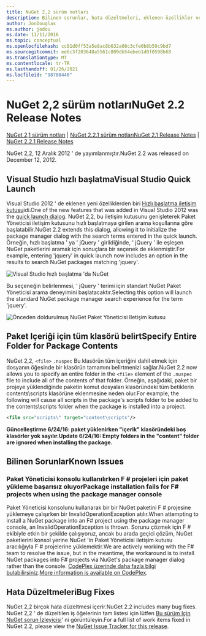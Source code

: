 ```yaml
---
title: NuGet 2,2 sürüm notları
description: Bilinen sorunlar, hata düzeltmeleri, eklenen özellikler ve CCR 'ler dahil olmak üzere NuGet 2,2 sürüm notları.
author: JonDouglas
ms.author: jodou
ms.date: 11/11/2016
ms.topic: conceptual
ms.openlocfilehash: cc81d0ff53a5e8ac8b632a08c3cfe0b8b59c9bd7
ms.sourcegitcommit: ee6c3f203648a5561c809db54ebeb1d0f0598b68
ms.translationtype: MT
ms.contentlocale: tr-TR
ms.lasthandoff: 01/26/2021
ms.locfileid: "98780440"
---
```

# <a name="nuget-22-release-notes"></a><span data-ttu-id="ec503-103">NuGet 2,2 sürüm notları</span><span class="sxs-lookup"><span data-stu-id="ec503-103">NuGet 2.2 Release Notes</span></span>

<span data-ttu-id="ec503-104">[NuGet 2,1 sürüm notları](../release-notes/nuget-2.1.md)  |  [NuGet 2.2.1 sürüm notları](../release-notes/nuget-2.2.1.md)</span><span class="sxs-lookup"><span data-stu-id="ec503-104">[NuGet 2.1 Release Notes](../release-notes/nuget-2.1.md) | [NuGet 2.2.1 Release Notes](../release-notes/nuget-2.2.1.md)</span></span>

<span data-ttu-id="ec503-105">NuGet 2,2, 12 Aralık 2012 ' de yayımlanmıştır.</span><span class="sxs-lookup"><span data-stu-id="ec503-105">NuGet 2.2 was released on December 12, 2012.</span></span>

## <a name="visual-studio-quick-launch"></a><span data-ttu-id="ec503-106">Visual Studio hızlı başlatma</span><span class="sxs-lookup"><span data-stu-id="ec503-106">Visual Studio Quick Launch</span></span>
<span data-ttu-id="ec503-107">Visual Studio 2012 ' de eklenen yeni özelliklerden biri [Hızlı başlatma iletişim kutusu](/visualstudio/ide/reference/quick-launch-environment-options-dialog-box)idi.</span><span class="sxs-lookup"><span data-stu-id="ec503-107">One of the new features that was added in Visual Studio 2012 was the [quick launch dialog](/visualstudio/ide/reference/quick-launch-environment-options-dialog-box).</span></span> <span data-ttu-id="ec503-108">NuGet 2,2, bu iletişim kutusunu genişleterek Paket Yöneticisi iletişim kutusunu hızlı başlatmaya girilen arama koşullarına göre başlatabilir.</span><span class="sxs-lookup"><span data-stu-id="ec503-108">NuGet 2.2 extends this dialog, allowing it to initialize the package manager dialog with the search terms entered in the quick launch.</span></span> <span data-ttu-id="ec503-109">Örneğin, hızlı başlatma ' ya ' jQuery ' girildiğinde, ' jQuery ' ile eşleşen NuGet paketlerini aramak için sonuçlara bir seçenek de eklenmiştir.</span><span class="sxs-lookup"><span data-stu-id="ec503-109">For example, entering 'jquery' in quick launch now includes an option in the results to search NuGet packages matching 'jquery'.</span></span>

![Visual Studio hızlı başlatma 'da NuGet](./media/quick-launch.png)

<span data-ttu-id="ec503-111">Bu seçeneğin belirlenmesi, ' jQuery ' terimi için standart NuGet Paket Yöneticisi arama deneyimini başlatacaktır.</span><span class="sxs-lookup"><span data-stu-id="ec503-111">Selecting this option will launch the standard NuGet package manager search experience for the term 'jquery'.</span></span>

![Önceden doldurulmuş NuGet Paket Yöneticisi Iletişim kutusu](./media/pkg-mgr-search-from-quick-launch.png)

## <a name="specify-entire-folder-for-package-contents"></a><span data-ttu-id="ec503-113">Paket Içeriği için tüm klasörü belirt</span><span class="sxs-lookup"><span data-stu-id="ec503-113">Specify Entire Folder for Package Contents</span></span>
<span data-ttu-id="ec503-114">NuGet 2,2, `<file>` `.nuspec` Bu klasörün tüm içeriğini dahil etmek için dosyanın öğesinde bir klasörün tamamını belirtmenizi sağlar.</span><span class="sxs-lookup"><span data-stu-id="ec503-114">NuGet 2.2 now allows you to specify an entire folder in the `<file>` element of the `.nuspec` file to include all of the contents of that folder.</span></span> <span data-ttu-id="ec503-115">Örneğin, aşağıdaki, paket bir projeye yüklendiğinde paketin komut dosyaları klasöründeki tüm betiklerin contents\scripts klasörüne eklenmesine neden olur.</span><span class="sxs-lookup"><span data-stu-id="ec503-115">For example, the following will cause all scripts in the package's scripts folder to be added to the contents\scripts folder when the package is installed into a project.</span></span>

```xml
<file src="scripts\" target="content\scripts"/>
```

<span data-ttu-id="ec503-116">**Güncelleştirme 6/24/16: paket yüklenirken "içerik" klasöründeki boş klasörler yok sayılır.**</span><span class="sxs-lookup"><span data-stu-id="ec503-116">**Update 6/24/16: Empty folders in the "content" folder are ignored when installing the package.**</span></span>

## <a name="known-issues"></a><span data-ttu-id="ec503-117">Bilinen Sorunlar</span><span class="sxs-lookup"><span data-stu-id="ec503-117">Known Issues</span></span>

### <a name="package-installation-fails-for-f-projects-when-using-the-package-manager-console"></a><span data-ttu-id="ec503-118">Paket Yöneticisi konsolu kullanılırken F # projeleri için paket yükleme başarısız oluyor</span><span class="sxs-lookup"><span data-stu-id="ec503-118">Package installation fails for F# projects when using the package manager console</span></span>
<span data-ttu-id="ec503-119">Paket Yöneticisi konsolunu kullanarak bir bir NuGet paketini F # projesine yüklemeye çalışırken bir InvalidOperationException atılır.</span><span class="sxs-lookup"><span data-stu-id="ec503-119">When attempting to install a NuGet package into an F# project using the package manager console, an InvalidOperationException is thrown.</span></span> <span data-ttu-id="ec503-120">Sorunu çözmek için F # ekibiyle etkin bir şekilde çalışıyoruz, ancak bu arada geçici çözüm, NuGet paketlerini konsol yerine NuGet 'in Paket Yöneticisi iletişim kutusu aracılığıyla F # projelerine yüklemektir.</span><span class="sxs-lookup"><span data-stu-id="ec503-120">We are actively working with the F# team to resolve the issue, but in the meantime, the workaround is to install NuGet packages into F# projects via NuGet's package manager dialog rather than the console.</span></span> <span data-ttu-id="ec503-121">[CodePlex üzerinde daha fazla bilgi bulabilirsiniz](http://nuget.codeplex.com/workitem/2873).</span><span class="sxs-lookup"><span data-stu-id="ec503-121">[More information is available on CodePlex](http://nuget.codeplex.com/workitem/2873).</span></span>


## <a name="bug-fixes"></a><span data-ttu-id="ec503-122">Hata Düzeltmeleri</span><span class="sxs-lookup"><span data-stu-id="ec503-122">Bug Fixes</span></span>
<span data-ttu-id="ec503-123">NuGet 2,2 birçok hata düzeltmesi içerir.</span><span class="sxs-lookup"><span data-stu-id="ec503-123">NuGet 2.2 includes many bug fixes.</span></span> <span data-ttu-id="ec503-124">NuGet 2,2 ' de düzeltilen iş öğelerinin tam listesi için lütfen [Bu sürüm Için NuGet sorun İzleyicisi](http://nuget.codeplex.com/workitem/list/advanced?keyword=&status=Closed&type=All&priority=All&release=NuGet%202.2&assignedTo=All&component=All&sortField=LastUpdatedDate&sortDirection=Descending&page=0)' ni görüntüleyin.</span><span class="sxs-lookup"><span data-stu-id="ec503-124">For a full list of work items fixed in NuGet 2.2, please view the [NuGet Issue Tracker for this release](http://nuget.codeplex.com/workitem/list/advanced?keyword=&status=Closed&type=All&priority=All&release=NuGet%202.2&assignedTo=All&component=All&sortField=LastUpdatedDate&sortDirection=Descending&page=0).</span></span>
